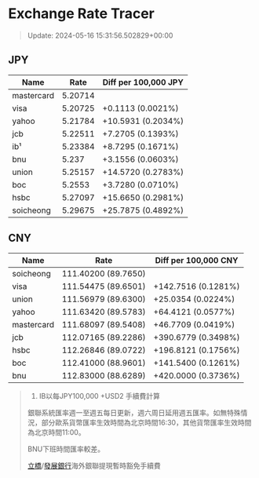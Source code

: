# Exchange Rate Tracer

> Update: 2024-05-16 15:31:56.502829+00:00

## JPY

| Name       |    Rate | Diff per 100,000 JPY   |
|------------|---------|------------------------|
| mastercard | 5.20714 |                        |
| visa       | 5.20725 | +0.1113 (0.0021%)      |
| yahoo      | 5.21784 | +10.5931 (0.2034%)     |
| jcb        | 5.22511 | +7.2705 (0.1393%)      |
| ib¹        | 5.23384 | +8.7295 (0.1671%)      |
| bnu        | 5.237   | +3.1556 (0.0603%)      |
| union      | 5.25157 | +14.5720 (0.2783%)     |
| boc        | 5.2553  | +3.7280 (0.0710%)      |
| hsbc       | 5.27097 | +15.6650 (0.2981%)     |
| soicheong  | 5.29675 | +25.7875 (0.4892%)     |

## CNY

| Name       | Rate                | Diff per 100,000 CNY   |
|------------|---------------------|------------------------|
| soicheong  | 111.40200	(89.7650) |                        |
| visa       | 111.54475	(89.6501) | +142.7516 (0.1281%)    |
| union      | 111.56979	(89.6300) | +25.0354 (0.0224%)     |
| yahoo      | 111.63420	(89.5783) | +64.4121 (0.0577%)     |
| mastercard | 111.68097	(89.5408) | +46.7709 (0.0419%)     |
| jcb        | 112.07165	(89.2286) | +390.6779 (0.3498%)    |
| hsbc       | 112.26846	(89.0722) | +196.8121 (0.1756%)    |
| boc        | 112.41000	(88.9601) | +141.5400 (0.1261%)    |
| bnu        | 112.83000	(88.6289) | +420.0000 (0.3736%)    |


> 1. IB以每JPY100,000 +USD2 手續費計算
>
> 銀聯系統匯率週一至週五每日更新，週六周日延用週五匯率。如無特殊情況，部分歐系貨幣匯率生效時間為北京時間16:30，其他貨幣匯率生效時間為北京時間11:00。
>
> BNU下班時間匯率較差。
>
> [立橋](https://www.wlbank.com.mo/uploads/ueditor/file/20181211/1544536513900230.pdf)/[發展銀行](https://www.mdb.com.mo/Service_Charges_20230728.pdf)海外銀聯提現暫時豁免手續費

